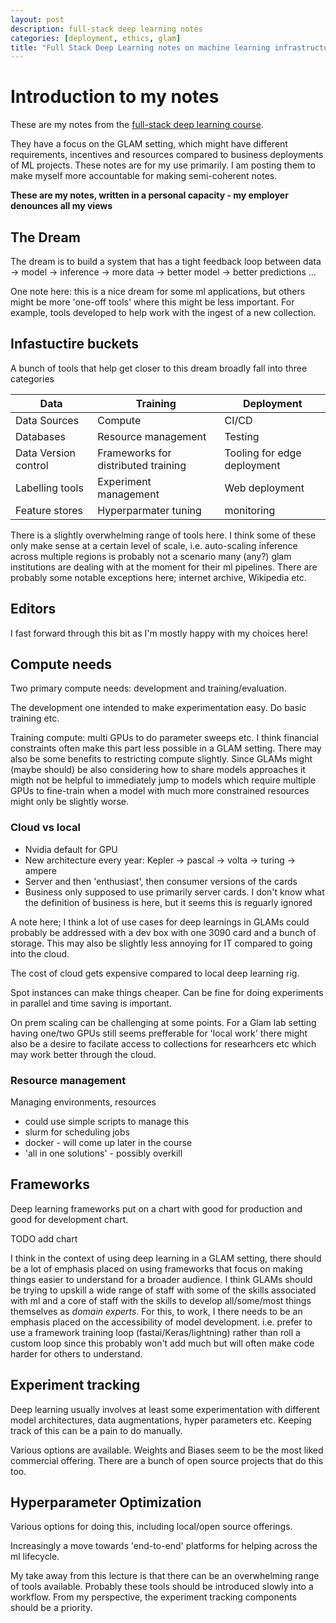 ```yaml
---
layout: post
description: full-stack deep learning notes
categories: [deployment, ethics, glam]
title: "Full Stack Deep Learning notes on machine learning infrastructure and tools" 
---
```



# Introduction to my notes

These are my notes from the [full-stack deep learning course](https://fullstackdeeplearning.com/).

They have a  focus on the GLAM setting, which might have different requirements, incentives and resources compared to business deployments of ML projects. These notes are for my use primarily. I am posting them to make myself more accountable for making semi-coherent notes.

**These are my notes, written in a personal capacity - my employer denounces all my views**

## The Dream 

The dream is to build a system that has a tight feedback loop between data -> model -> inference -> more data -> better model -> better predictions ...

One note here: this is a nice dream for some ml applications, but others might be more 'one-off tools' where this might be less important. For example, tools developed to help work with the ingest of a new collection.

## Infastuctire buckets

A bunch of tools that help get closer to this dream broadly fall into three categories 

| Data                 | Training                            | Deployment                  |
|----------------------|-------------------------------------|-----------------------------|
| Data Sources         | Compute                             | CI/CD                       |
| Databases            | Resource management                 | Testing                     |
| Data Version control | Frameworks for distributed training | Tooling for edge deployment |
| Labelling tools      | Experiment management               | Web deployment              |
| Feature stores       | Hyperparmater tuning                | monitoring                  |

There is a slightly overwhelming range of tools here. I think some of these only make sense at a certain level of scale, i.e. auto-scaling inference across multiple regions is probably not a scenario many (any?) glam institutions are dealing with at the moment for their ml pipelines. There are probably some notable exceptions here; internet archive, Wikipedia etc.

## Editors 

I fast forward through this bit as I'm mostly happy with my choices here!

## Compute needs 

Two primary compute needs: development and training/evaluation. 

The development one intended to make experimentation easy. Do basic training etc. 

Training compute: multi GPUs to do parameter sweeps etc. I think financial constraints often make this part less possible in a GLAM setting. There may also be some benefits to restricting compute slightly. Since GLAMs might (maybe should) be also considering how to share models approaches it migth not be helpful to immediately jump to models which require multiple GPUs to fine-train when a model with much more constrained resources might only be slightly worse. 

### Cloud vs local 

- Nvidia default for GPU
- New architecture every year: Kepler -> pascal -> volta -> turing -> ampere
- Server and then 'enthusiast', then consumer versions of the cards
- Business only supposed to use primarily server cards. I don't know what the definition of business is here, but it seems this is reguarly ignored 

A note here; I think a lot of use cases for deep learnings in GLAMs could probably be addressed with a dev box with one 3090 card and a bunch of storage. This may also be slightly less annoying for IT compared to going into the cloud.

The cost of cloud gets expensive compared to local deep learning rig. 

Spot instances can make things cheaper. Can be fine for doing experiments in parallel and time saving is important.

On prem scaling can be challenging at some points. For a Glam lab setting having one/two GPUs still seems prefferable for 'local work' there might also be a desire to facilate access to collections for researhcers etc which may work better through the cloud. 

### Resource management 

Managing environments, resources

- could use simple scripts to manage this 
- slurm for scheduling jobs
- docker - will come up later in the course
- 'all in one solutions' - possibly overkill 

## Frameworks

Deep learning frameworks put on a chart with good for production and good for development chart. 

TODO add chart

I think in the context of using deep learning in a GLAM setting, there should be a lot of emphasis placed on using frameworks that focus on making things easier to understand for a broader audience. I think GLAMs should be trying to upskill a wide range of staff with some of the skills associated with ml and a core of staff with the skills to develop all/some/most things themselves as *domain experts*. For this, to work, I there needs to be an emphasis placed on the accessibility of model development. i.e. prefer to use a framework training loop (fastai/Keras/lightning) rather than roll a custom loop since this probably won't add much but will often make code harder for others to understand. 

## Experiment tracking

Deep learning usually involves at least some experimentation with different model architectures, data augmentations, hyper parameters etc. Keeping track of this can be a pain to do manually. 

Various options are available. Weights and Biases seem to be the most liked commercial offering. There are a bunch of open source projects that do this too.

## Hyperparameter Optimization

Various options for doing this, including local/open source offerings. 

Increasingly a move towards 'end-to-end' platforms for helping across the ml lifecycle. 

My take away from this lecture is that there can be an overwhelming range of tools available. Probably these tools should be introduced slowly into a workflow. From my perspective, the experiment tracking components should be a priority. 
